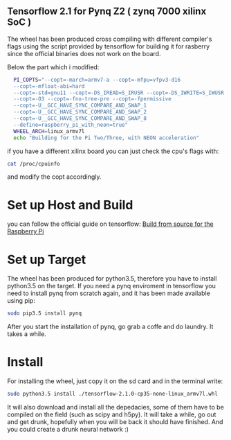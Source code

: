 ## Tensorflow 2.1 for Pynq Z2 ( zynq 7000 xilinx SoC )
The wheel has been produced cross compiling with different compiler's flags using the script provided by tensorflow for building it for rasberry since the official binaries does not work on the board.

Below the part which i modified:
```bash
  PI_COPTS="--copt=-march=armv7-a --copt=-mfpu=vfpv3-d16
  --copt=-mfloat-abi=hard 
  --copt=-std=gnu11 --copt=-DS_IREAD=S_IRUSR --copt=-DS_IWRITE=S_IWUSR
  --copt=-O3 --copt=-fno-tree-pre --copt=-fpermissive
  --copt=-U__GCC_HAVE_SYNC_COMPARE_AND_SWAP_1
  --copt=-U__GCC_HAVE_SYNC_COMPARE_AND_SWAP_2
  --copt=-U__GCC_HAVE_SYNC_COMPARE_AND_SWAP_8
  --define=raspberry_pi_with_neon=true"
  WHEEL_ARCH=linux_armv7l
  echo "Building for the Pi Two/Three, with NEON acceleration"
```

if you have a different xilinx board you can just check the cpu's flags with:
```bash
cat /proc/cpuinfo
```
and modify the copt accordingly.



# Set up Host and Build
you can follow the official guide on tensorflow: 
[Build from source for the Raspberry Pi](https://www.tensorflow.org/install/source_rpi#python-3)

# Set up Target 
The wheel has been produced for python3.5, therefore you have to install python3.5 on the target. 
If you need a pynq enviroment in tensorflow you need to install pynq from scratch again, and it has been made available using pip:
```bash
sudo pip3.5 install pynq
```
After you start the installation of pynq, go grab a coffe and do laundry. It takes a while.

# Install 
For installing the wheel, just copy it on the sd card and in the terminal write:
```bash
sudo python3.5 install ./tensorflow-2.1.0-cp35-none-linux_armv7l.whl
```
It will also download and install all the depedacies, some of them have to be compiled on the field (such as scipy and h5py). It will take a while, go out and get drunk, hopefully when you will be back it should have finished.
And you could create a drunk neural network :)



